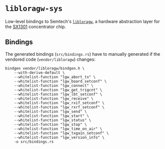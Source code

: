 # `libloragw-sys`

Low-level bindings to Semtech's
[`libloragw`](https://github.com/Lora-net/lora_gateway/tree/master/libloragw),
a hardware abstraction layer for the
[SX1301](https://www.semtech.com/products/wireless-rf/lora-gateways/sx1301)
concentrator chip.

## Bindings

The generated bindings (`src/bindings.rs`) have to manually generated
if the vendored code (`vendor/libloragw`) changes:

```
bindgen vendor/libloragw/bindgen.h \
    --with-derive-default \
    --whitelist-function "lgw_abort_tx" \
    --whitelist-function "lgw_board_setconf" \
    --whitelist-function "lgw_connect" \
    --whitelist-function "lgw_get_trigcnt" \
    --whitelist-function "lgw_lbt_setconf" \
    --whitelist-function "lgw_receive" \
    --whitelist-function "lgw_rxif_setconf" \
    --whitelist-function "lgw_rxrf_setconf" \
    --whitelist-function "lgw_send" \
    --whitelist-function "lgw_start" \
    --whitelist-function "lgw_status" \
    --whitelist-function "lgw_stop" \
    --whitelist-function "lgw_time_on_air" \
    --whitelist-function "lgw_txgain_setconf" \
    --whitelist-function "lgw_version_info" \
    -o src/bindings.rs
```
